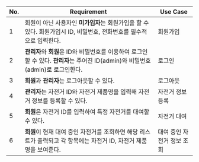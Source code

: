 | No. | Requirement                                               | Use Case                     |
| --- | ------------------------------------------------------------------------------------------- | ---------------------------- |
| 1  | 회원이 아닌 사용자인 **미가입자**는 회원가입을 할 수 있다. 회원가입시 ID, 비밀번호, 전화번호를 필수적으로 입력한다. | 회원가입                     |
| 2  | **관리자**와 **회원**은 ID와 비밀번호를 이용하여 로그인할 수 있다. **관리자**는 주어진 ID(admin)와 비밀번호(admin)로 로그인한다. | 로그인 |
| 3  | **회원**과 **관리자**는 로그아웃할 수 있다. | 로그아웃 |
| 4   | **관리자**는 자전거 ID와 자전거 제품명을 입력해 자전거 정보를 등록할 수 있다. | 자전거 정보 등록 |
| 5   | **회원**은 자전거 ID를 입력하여 특정 자전거를 대여할 수 있다. | 자전거 대여 |
| 6  | **회원**이 현재 대여 중인 자전거를 조회하면 해당 리스트가 출력되고 각 항목에는 자전거 ID, 자전거 제품명을 보여준다. | 대여 중인 자전거 정보 조회   |
